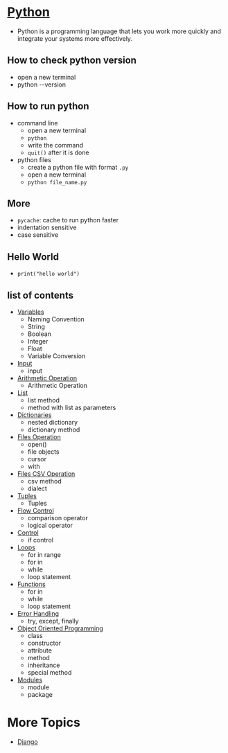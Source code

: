 # [Python](https://www.python.org/about/gettingstarted/)
- Python is a programming language that lets you work more quickly and integrate your systems more effectively.

## How to check python version
- open a new terminal
- python --version

## How to run python
- command line
    - open a new terminal
    - `python`
    - write the command
    - `quit()` after it is done
- python files
    - create a python file with format `.py`
    - open a new terminal
    - `python file_name.py`

## More
- `pycache`: cache to run python faster
- indentation sensitive
- case sensitive

## Hello World
- `print("hello world")`

## list of contents
- [Variables](https://github.com/HidayatRivai2020/Python/tree/main/variables)
    - Naming Convention
    - String
    - Boolean
    - Integer
    - Float
    - Variable Conversion
- [Input](https://github.com/HidayatRivai2020/Python/tree/main/input)
    - input
- [Arithmetic Operation](https://github.com/HidayatRivai2020/Python/tree/main/arithmetic_operation)
    - Arithmetic Operation
- [List](https://github.com/HidayatRivai2020/Python/tree/main/list)
    - list method
    - method with list as parameters
- [Dictionaries](https://github.com/HidayatRivai2020/Python/tree/main/dictionaries)
    - nested dictionary
    - dictionary method
- [Files Operation](https://github.com/HidayatRivai2020/Python/tree/main/files_operation)
    - open()
    - file objects
    - cursor
    - with
- [Files CSV Operation](https://github.com/HidayatRivai2020/Python/tree/main/files_csv_operation)
    - csv method
    - dialect
- [Tuples](https://github.com/HidayatRivai2020/Python/tree/main/tuples)
    - Tuples
- [Flow Control](https://github.com/HidayatRivai2020/Python/tree/main/flow_control/)
    - comparison operator
    - logical operator
- [Control](https://github.com/HidayatRivai2020/Python/tree/main/control/)
    - if control
- [Loops](https://github.com/HidayatRivai2020/Python/tree/main/loops/)
    - for in range
    - for in
    - while
    - loop statement
- [Functions](https://github.com/HidayatRivai2020/Python/tree/main/functions/)
    - for in
    - while
    - loop statement
- [Error Handling](https://github.com/HidayatRivai2020/Python/tree/main/error_handling/)
    - try, except, finally
- [Object Oriented Programming](https://github.com/HidayatRivai2020/Python/tree/main/oop/)
    - class
    - constructor
    - attribute
    - method
    - inheritance
    - special method
- [Modules](https://github.com/HidayatRivai2020/Python/tree/main/modules/)
    - module
    - package


# More Topics
- [Django](https://github.com/HidayatRivai2020/Django)